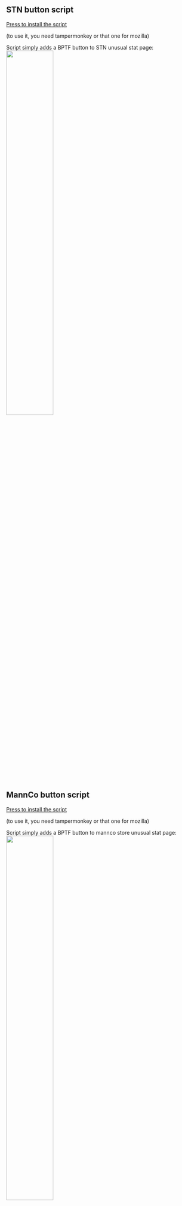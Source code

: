 
<h2>STN button script</h2>
<a href = 'https://github.com/yaboieeek/BPTF-button-on-different-sites/raw/refs/heads/main/buttonadderultimate.user.js'>Press to install the script</a>
<p>(to use it, you need tampermonkey or that one for mozilla)</p>
Script simply adds a BPTF button to STN unusual stat page: 
<img src = 'https://imgur.com/PcZ7Umc.png' style = 'height: 50%'>
<h2>MannCo button script</h2>
<a href = 'https://github.com/yaboieeek/BPTF-button-on-different-sites/raw/refs/heads/main/buttonadderMANNCO.user.js'>Press to install the script</a>
<p>(to use it, you need tampermonkey or that one for mozilla)</p>
Script simply adds a BPTF button to mannco store unusual stat page: 
<img src = 'https://imgur.com/vqxoJ1i.png' style = 'height: 50%'>
